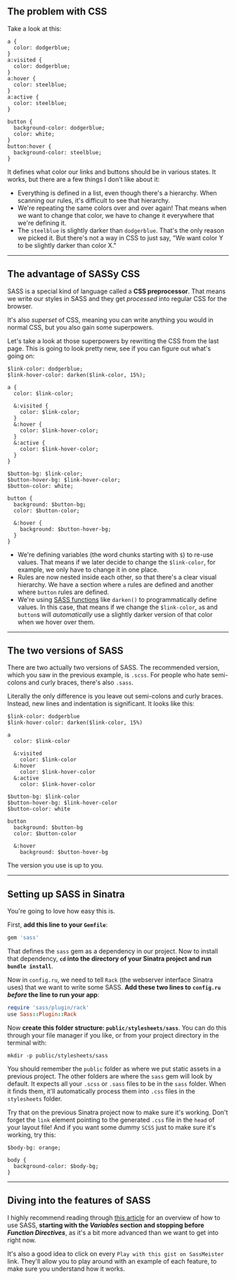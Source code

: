 ## The problem with CSS

Take a look at this:

```
a {
  color: dodgerblue;
}
a:visited {
  color: dodgerblue;
}
a:hover {
  color: steelblue;
}
a:active {
  color: steelblue;
}

button {
  background-color: dodgerblue;
  color: white;
}
button:hover {
  background-color: steelblue;
}
```

It defines what color our links and buttons should be in various states. It works, but there are a few things I don't like about it:

- Everything is defined in a list, even though there's a hierarchy. When scanning our rules, it's difficult to see that hierarchy.
- We're repeating the same colors over and over again! That means when we want to change that color, we have to change it everywhere that we're defining it.
- The `steelblue` is slightly darker than `dodgerblue`. That's the only reason we picked it. But there's not a way in CSS to just say, "We want color Y to be slightly darker than color X."

---

## The advantage of SASSy CSS

SASS is a special kind of language called a __CSS preprocessor__. That means we write our styles in SASS and they get _processed_ into regular CSS for the browser.

It's also _superset_ of CSS, meaning you can write anything you would in normal CSS, but you also gain some superpowers.

Let's take a look at those superpowers by rewriting the CSS from the last page. This is going to look pretty new, see if you can figure out what's going on:

```
$link-color: dodgerblue;
$link-hover-color: darken($link-color, 15%);

a {
  color: $link-color;

  &:visited {
    color: $link-color;
  }
  &:hover {
    color: $link-hover-color;
  }
  &:active {
    color: $link-hover-color;
  }
}

$button-bg: $link-color;
$button-hover-bg: $link-hover-color;
$button-color: white;

button {
  background: $button-bg;
  color: $button-color;

  &:hover {
    background: $button-hover-bg;
  }
}
```

- We're defining variables (the word chunks starting with `$`) to re-use values. That means if we later decide to change the `$link-color`, for example, we only have to change it in one place.
- Rules are now nested inside each other, so that there's a clear visual hierarchy. We have a section where `a` rules are defined and another where `button` rules are defined.
- We're using [SASS functions](http://sass-lang.com/documentation/Sass/Script/Functions.html) like `darken()` to programmatically define values. In this case, that means if we change the `$link-color`, `a`s and `button`s will _automatically_ use a slightly darker version of that color when we hover over them.

---

## The two versions of SASS

There are two actually two versions of SASS. The recommended version, which you saw in the previous example, is `.scss`. For people who hate semi-colons and curly braces, there's also `.sass`.

Literally the only difference is you leave out semi-colons and curly braces. Instead, new lines and indentation is significant. It looks like this:

```
$link-color: dodgerblue
$link-hover-color: darken($link-color, 15%)

a
  color: $link-color

  &:visited
    color: $link-color
  &:hover
    color: $link-hover-color
  &:active
    color: $link-hover-color

$button-bg: $link-color
$button-hover-bg: $link-hover-color
$button-color: white

button
  background: $button-bg
  color: $button-color

  &:hover
    background: $button-hover-bg
```

The version you use is up to you.

---

## Setting up SASS in Sinatra

You're going to love how easy this is.

First, __add this line to your `Gemfile`__:

``` ruby
gem 'sass'
```

That defines the `sass` gem as a dependency in our project. Now to install that dependency, __`cd` into the directory of your Sinatra project and run `bundle install`__.

Now in `config.ru`, we need to tell `Rack` (the webserver interface Sinatra uses) that we want to write some SASS. __Add these two lines to `config.ru` _before_ the line to run your app__:

``` ruby
require 'sass/plugin/rack'
use Sass::Plugin::Rack
```

Now __create this folder structure: `public/stylesheets/sass`__. You can do this through your file manager if you like, or from your project directory in the terminal with:

```
mkdir -p public/stylesheets/sass
```

You should remember the `public` folder as where we put static assets in a previous project. The other folders are where the `sass` gem will look by default. It expects all your `.scss` or `.sass` files to be in the `sass` folder. When it finds them, it'll automatically process them into `.css` files in the `stylesheets` folder.

Try that on the previous Sinatra project now to make sure it's working. Don't forget the `link` element pointing to the generated `.css` file in the `head` of your layout file! And if you want some dummy `SCSS` just to make sure it's working, try this:

```
$body-bg: orange;

body {
  background-color: $body-bg;
}
```

---

## Diving into the features of SASS

I highly recommend reading through [this article](https://scotch.io/tutorials/getting-started-with-sass#variables) for an overview of how to use SASS, __starting with the _Variables_ section and stopping before _Function Directives___, as it's a bit more advanced than we want to get into right now.

It's also a good idea to click on every `Play with this gist on SassMeister` link. They'll allow you to play around with an example of each feature, to make sure you understand how it works.
